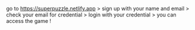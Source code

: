 go to https://superpuzzle.netlify.app > sign up with your name and email >  check your email for credential > login with your credential > you can access the game !
